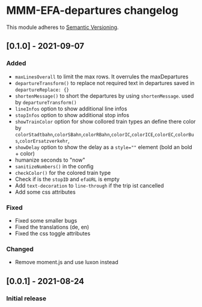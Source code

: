 # MMM-EFA-departures changelog
This module adheres to [Semantic Versioning](http://semver.org/).

## [0.1.0] - 2021-09-07

### Added
- `maxLinesOverall` to limit the max rows. It overrules the maxDepartures
- `departureTransform()` to replace not required text in departures saved in `departureReplace: {}`
- `shortenMessage()` to short the departures by using `shortenMessage`. used by `departureTransform()`
- `lineInfos` option to show additional line infos
- `stopInfos` option to show additional stop infos
- `showTrainColor` option for show collored train types an define there color by `colorStadtbahn`,`colorSBahn`,`colorRBahn`,`colorIC`,`colorICE`,`colorEC`,`colorBus`,`colorErsatzverkehr`,
- `showDelay` option to show the delay as a `style=""` element (bold an bold + color)
- humanize seconds to "now"
- `sanitizeNumbers()` in the config
- `checkColor()` for the colored train type
- Check if is the `stopID` and `efaURL` is empty
- Add `text-decoration` to `line-through` if the trip ist cancelled
- Add some css attributes 

### Fixed
- Fixed some smaller bugs
- Fixed the translations (de, en)
- Fixed the css toggle attributes

### Changed
- Remove moment.js and use luxon instead

## [0.0.1] - 2021-08-24 
### Initial release
